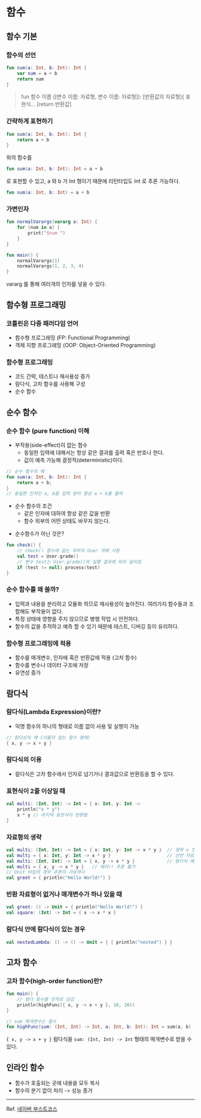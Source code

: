 # 함수

## 함수 기본

### 함수의 선언

```kotlin
fun sum(a: Int, b: Int): Int {
    var sum = a + b
    return sum
}
```

> fun 함수 이름 ([변수 이름: 자료형, 변수 이름: 자료형]): [반환값의 자료형]{
> 표현식...
> [return 반환값]

### 간략하게 표현하기

```kotlin
fun sum(a: Int, b: Int): Int {
    return a + b
}
```

위의 함수를

```kotlin
fun sum(a: Int, b: Int): Int = a + b
```

로 표현할 수 있고, a 와 b 가 Int 형이기 때문에 리턴타입도 Int 로 추론 가능하다.

```kotlin
fun sum(a: Int, b: Int) = a + b
```

### 가변인자

```kotlin
fun normalVarargs(vararg a: Int) {
    for (num in a) {
        print("$num ")
    }
}

fun main() {
    normalVarargs(1)
    normalVarargs(1, 2, 3, 4)
}
```

vararg 를 통해 여러개의 인자를 넣을 수 있다.

## 함수형 프로그래밍

### 코틀린은 다중 패러다임 언어

- 함수형 프로그래밍 (FP: Functional Programming)
- 객체 지향 프로그래밍 (OOP: Object-Oriented Programming)

### 함수형 프로그래밍

- 코드 간략, 테스트나 재사용성 증가
- 람다식, 고차 함수를 사용해 구성
- 순수 함수

## 순수 함수

### 순수 함수 (pure function) 이해

- 부작용(side-effect)이 없는 함수
    - 동일한 입력에 대해서는 항상 같은 결과를 출력 혹은 반호나 한다.
    - 값이 예측 가능해 결정적(deterministic)이다.

```kotlin
// 순수 함수의 예
fun sum(a: Int, b: Int): Int {
    return a + b;
}
// 동일한 인자인 a, b를 입력 받아 항상 a + b를 출력
```

- 순수 함수의 조건
    - 같은 인자에 대하여 항상 같은 값을 반환
    - 함수 외부의 어떤 상태도 바꾸지 않는다.

+ 순수함수가 아닌 것은?

```kotlin
fun check() {
    // check() 함수에 없는 외부의 User 객체 사용
    val test = User.grade()
    // 변수 test는 User.grade()의 실행 결과에 따라 달라짐
    if (test != null) process(test)
}
```

### 순수 함수를 왜 쓸까?

- 입력과 내용을 분리하고 모듈화 하므로 재사용성이 높아진다. 여러가지 함수들과 조합해도 부작용이 없다.
- 특정 상태에 영향을 주지 않으므로 병행 작업 시 안전하다.
- 함수의 값을 추적하고 예측 할 수 있기 때문에 테스트, 디버깅 등이 유리하다.

### 함수형 프로그래밍에 적용

- 함수를 매개변수, 인자에 혹은 반환값에 적용 (고차 함수)
- 함수를 변수나 데이터 구조에 저장
- 유연성 증가

## 람다식

### 람다식(Lambda Expression)이란?

- 익명 함수의 하나의 형태로 이름 없이 사용 및 실행이 가능

```kotlin
// 람다싱의 예 (이름이 없는 함수 형태)
{ x, y -> x + y }
```

### 람다식의 이용

- 람다식은 고차 함수에서 인자로 넘기거나 결과값으로 반환등을 할 수 있다.

### 표현식이 2줄 이상일 때

```kotlin
val multi: (Int, Int) -> Int = { x: Int, y: Int ->
    println("x * y")
    x * y // 마지막 표현식이 반환됨
}
```

### 자료형의 생략

```kotlin
val multi: (Int, Int) -> Int = { x: Int, y: Int -> x * y }  // 생략 x 전체 표현
val multi = { x: Int, y: Int -> x * y }                     // 선언 자료형 생략
val multi: (Int, Int) -> Int = { x, y -> x * y }            // 람다식 매개변수 자료형의 생략
val multi = { x, y -> x * y }   // 에러!! 추론 불가
// Unit 타입의 경우 추론이 가능하다
val greet = { println("Hello World!") }
```

### 반환 자료형이 없거나 매개변수가 하나 있을 때

```kotlin
val greet: () -> Unit = { println("Hello World!") }
val square: (Int) -> Int = { x -> x * x }
```

### 람다식 안에 람다식이 있는 경우

```kotlin
val nestedLambda: () -> () -> Unit = { { println("nested") } }
```

## 고차 함수

### 고차 함수(high-order function)란?

```kotlin
fun main() {
    // 람다 함수를 인자로 넘김
    println(highFunc({ x, y -> x + y }, 10, 20))
}

// sum 매개변수는 함수
fun highFunc(sum: (Int, Int) -> Int, a: Int, b: Int): Int = sum(a, b)
```

`{ x, y -> x + y }` 람다식을
`sum: (Int, Int) -> Int` 형태의 매개변수로 받을 수 있다.

## 인라인 함수
- 함수가 호출되는 곳에 내용을 모두 복사
- 함수의 분기 없이 처리 -> 성능 증가

---
Ref. <a href="https://www.boostcourse.org/" target="_blank">네이버 부스트코스</a>